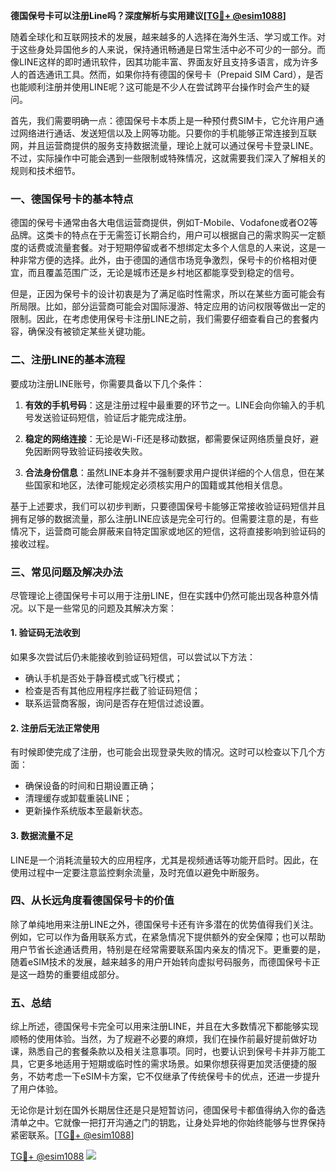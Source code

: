 **德国保号卡可以注册Line吗？深度解析与实用建议[[TG💪+ @esim1088](https://t.me/s/esim1088)]**

随着全球化和互联网技术的发展，越来越多的人选择在海外生活、学习或工作。对于这些身处异国他乡的人来说，保持通讯畅通是日常生活中必不可少的一部分。而像LINE这样的即时通讯软件，因其功能丰富、界面友好且支持多语言，成为许多人的首选通讯工具。然而，如果你持有德国的保号卡（Prepaid SIM Card），是否也能顺利注册并使用LINE呢？这可能是不少人在尝试跨平台操作时会产生的疑问。

首先，我们需要明确一点：德国保号卡本质上是一种预付费SIM卡，它允许用户通过网络进行通话、发送短信以及上网等功能。只要你的手机能够正常连接到互联网，并且运营商提供的服务支持数据流量，理论上就可以通过保号卡登录LINE。不过，实际操作中可能会遇到一些限制或特殊情况，这就需要我们深入了解相关的规则和技术细节。

### 一、德国保号卡的基本特点

德国的保号卡通常由各大电信运营商提供，例如T-Mobile、Vodafone或者O2等品牌。这类卡的特点在于无需签订长期合约，用户可以根据自己的需求购买一定额度的话费或流量套餐。对于短期停留或者不想绑定太多个人信息的人来说，这是一种非常方便的选择。此外，由于德国的通信市场竞争激烈，保号卡的价格相对便宜，而且覆盖范围广泛，无论是城市还是乡村地区都能享受到稳定的信号。

但是，正因为保号卡的设计初衷是为了满足临时性需求，所以在某些方面可能会有所局限。比如，部分运营商可能会对国际漫游、特定应用的访问权限等做出一定的限制。因此，在考虑使用保号卡注册LINE之前，我们需要仔细查看自己的套餐内容，确保没有被锁定某些关键功能。

### 二、注册LINE的基本流程

要成功注册LINE账号，你需要具备以下几个条件：

1. **有效的手机号码**：这是注册过程中最重要的环节之一。LINE会向你输入的手机号发送验证码短信，验证后才能完成注册。
   
2. **稳定的网络连接**：无论是Wi-Fi还是移动数据，都需要保证网络质量良好，避免因断网导致验证码接收失败。

3. **合法身份信息**：虽然LINE本身并不强制要求用户提供详细的个人信息，但在某些国家和地区，法律可能规定必须核实用户的国籍或其他相关信息。

基于上述要求，我们可以初步判断，只要德国保号卡能够正常接收验证码短信并且拥有足够的数据流量，那么注册LINE应该是完全可行的。但需要注意的是，有些情况下，运营商可能会屏蔽来自特定国家或地区的短信，这将直接影响到验证码的接收过程。

### 三、常见问题及解决办法

尽管理论上德国保号卡可以用于注册LINE，但在实践中仍然可能出现各种意外情况。以下是一些常见的问题及其解决方案：

#### 1. 验证码无法收到

如果多次尝试后仍未能接收到验证码短信，可以尝试以下方法：
- 确认手机是否处于静音模式或飞行模式；
- 检查是否有其他应用程序拦截了验证码短信；
- 联系运营商客服，询问是否存在短信过滤设置。

#### 2. 注册后无法正常使用

有时候即使完成了注册，也可能会出现登录失败的情况。这时可以检查以下几个方面：
- 确保设备的时间和日期设置正确；
- 清理缓存或卸载重装LINE；
- 更新操作系统版本至最新状态。

#### 3. 数据流量不足

LINE是一个消耗流量较大的应用程序，尤其是视频通话等功能开启时。因此，在使用过程中一定要注意监控剩余流量，及时充值以避免中断服务。

### 四、从长远角度看德国保号卡的价值

除了单纯地用来注册LINE之外，德国保号卡还有许多潜在的优势值得我们关注。例如，它可以作为备用联系方式，在紧急情况下提供额外的安全保障；也可以帮助用户节省长途通话费用，特别是在经常需要联系国内亲友的情况下。更重要的是，随着eSIM技术的发展，越来越多的用户开始转向虚拟号码服务，而德国保号卡正是这一趋势的重要组成部分。

### 五、总结

综上所述，德国保号卡完全可以用来注册LINE，并且在大多数情况下都能够实现顺畅的使用体验。当然，为了规避不必要的麻烦，我们在操作前最好提前做好功课，熟悉自己的套餐条款以及相关注意事项。同时，也要认识到保号卡并非万能工具，它更多地适用于短期或临时性的需求场景。如果你想获得更加灵活便捷的服务，不妨考虑一下eSIM卡方案，它不仅继承了传统保号卡的优点，还进一步提升了用户体验。

无论你是计划在国外长期居住还是只是短暂访问，德国保号卡都值得纳入你的备选清单之中。它就像一把打开沟通之门的钥匙，让身处异地的你始终能够与世界保持紧密联系。[[TG💪+ @esim1088](https://t.me/s/esim1088)]

[TG💪+ @esim1088](https://t.me/s/esim1088) ![](https://i.postimg.cc/4NQfJmqS/Snipaste-2025-05-13-00-14-12.png)